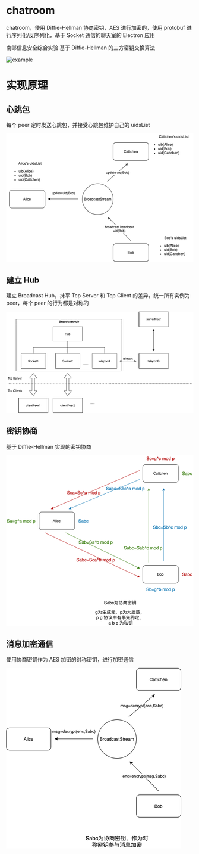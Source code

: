 # chatroom

chatroom，使用 Diffie-Hellman 协商密钥，AES 进行加密的，使用 protobuf 进行序列化/反序列化，基于 Socket 通信的聊天室的 Electron 应用

南邮信息安全综合实验 基于 Diffie-Hellman 的三方密钥交换算法

![example](https://github.com/ChenKS12138/chatroom/raw/main/image/example.gif)

# 实现原理

## 心跳包

每个 peer 定时发送心跳包，并接受心跳包维护自己的 uidsList

![heartbeat](https://github.com/ChenKS12138/chatroom/raw/main/image/heartbeat.png)

## 建立 Hub

建立 Broadcast Hub，抹平 Tcp Server 和 Tcp Client 的差异，统一所有实例为 peer，每个 peer 的行为都是对称的

![broadcast-hub](https://github.com/ChenKS12138/chatroom/raw/main/image/broadcast-hub.png)

## 密钥协商

基于 Diffie-Hellman 实现的密钥协商

![diffie-hellman](https://github.com/ChenKS12138/chatroom/raw/main/image/diffie-hellman.png)

## 消息加密通信

使用协商密钥作为 AES 加密的对称密钥，进行加密通信

![message-encryption](https://github.com/ChenKS12138/chatroom/raw/main/image/msssage-encryption.png)
